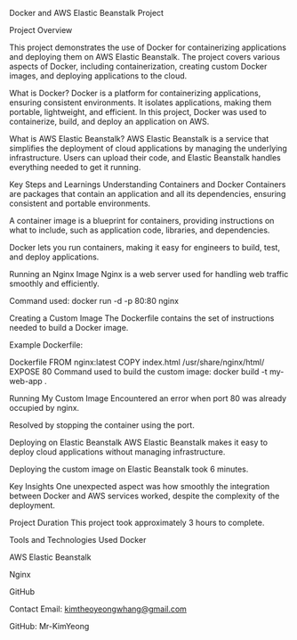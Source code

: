 Docker and AWS Elastic Beanstalk Project

Project Overview

This project demonstrates the use of Docker for containerizing applications and deploying them on AWS Elastic Beanstalk. The project covers various aspects of Docker, including containerization, creating custom Docker images, and deploying applications to the cloud.

What is Docker?
Docker is a platform for containerizing applications, ensuring consistent environments. It isolates applications, making them portable, lightweight, and efficient. In this project, Docker was used to containerize, build, and deploy an application on AWS.

What is AWS Elastic Beanstalk?
AWS Elastic Beanstalk is a service that simplifies the deployment of cloud applications by managing the underlying infrastructure. Users can upload their code, and Elastic Beanstalk handles everything needed to get it running.

Key Steps and Learnings
Understanding Containers and Docker
Containers are packages that contain an application and all its dependencies, ensuring consistent and portable environments.

A container image is a blueprint for containers, providing instructions on what to include, such as application code, libraries, and dependencies.

Docker lets you run containers, making it easy for engineers to build, test, and deploy applications.

Running an Nginx Image
Nginx is a web server used for handling web traffic smoothly and efficiently.

Command used: docker run -d -p 80:80 nginx

Creating a Custom Image
The Dockerfile contains the set of instructions needed to build a Docker image.

Example Dockerfile:

Dockerfile
FROM nginx:latest
COPY index.html /usr/share/nginx/html/
EXPOSE 80
Command used to build the custom image: docker build -t my-web-app .

Running My Custom Image
Encountered an error when port 80 was already occupied by nginx.

Resolved by stopping the container using the port.

Deploying on Elastic Beanstalk
AWS Elastic Beanstalk makes it easy to deploy cloud applications without managing infrastructure.

Deploying the custom image on Elastic Beanstalk took 6 minutes.

Key Insights
One unexpected aspect was how smoothly the integration between Docker and AWS services worked, despite the complexity of the deployment.

Project Duration
This project took approximately 3 hours to complete.

Tools and Technologies Used
Docker

AWS Elastic Beanstalk

Nginx

GitHub

Contact
Email: kimtheoyeongwhang@gmail.com

GitHub: Mr-KimYeong
